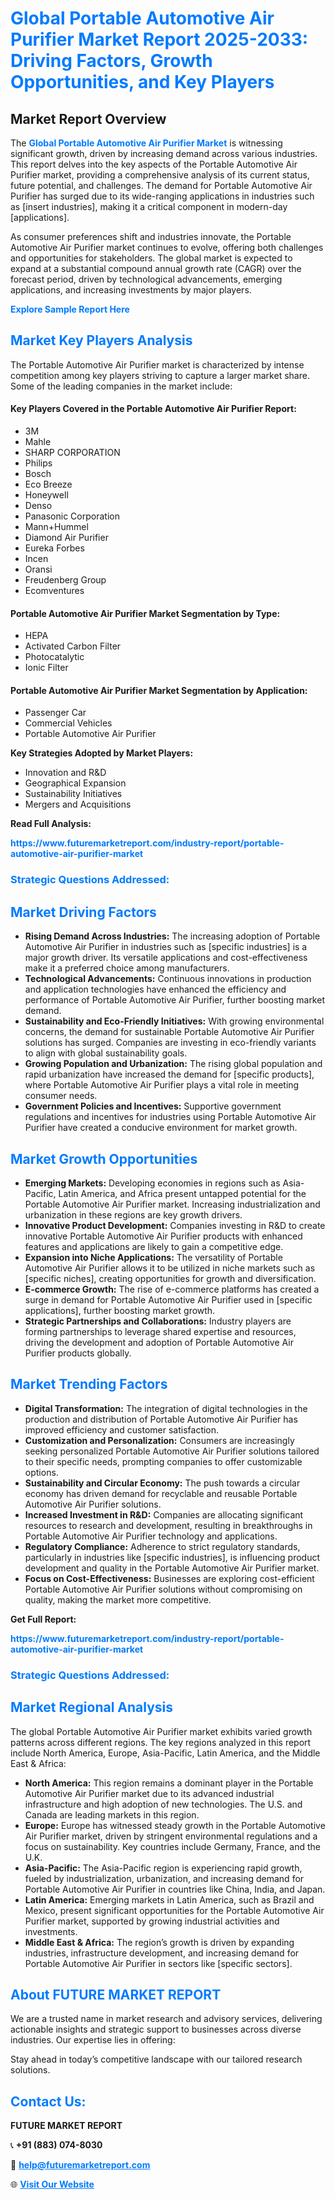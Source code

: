 <h1 style="color: #007BFF;">Global Portable Automotive Air Purifier Market Report 2025-2033: Driving Factors, Growth Opportunities, and Key Players</h1>

<section id="overview">
<h2>Market Report Overview</h2>
<p>The <a href="https://www.futuremarketreport.com/industry-report/portable-automotive-air-purifier-market" style="color: #007BFF; text-decoration: none;"><strong>Global Portable Automotive Air Purifier Market</strong></a> is witnessing significant growth, driven by increasing demand across various industries. This report delves into the key aspects of the Portable Automotive Air Purifier market, providing a comprehensive analysis of its current status, future potential, and challenges. The demand for Portable Automotive Air Purifier has surged due to its wide-ranging applications in industries such as [insert industries], making it a critical component in modern-day [applications].</p>
<p>As consumer preferences shift and industries innovate, the Portable Automotive Air Purifier market continues to evolve, offering both challenges and opportunities for stakeholders. The global market is expected to expand at a substantial compound annual growth rate (CAGR) over the forecast period, driven by technological advancements, emerging applications, and increasing investments by major players.</p>
</section>

<section id="overview">
<p><a href="https://www.futuremarketreport.com/request-sample/reportId=126341" style="color: #007BFF; text-decoration: none;"><strong>Explore Sample Report Here</strong></a></p>
</section>

<section id="key-players">
<h2 style="color: #007BFF;">Market Key Players Analysis</h2>
<p>The Portable Automotive Air Purifier market is characterized by intense competition among key players striving to capture a larger market share. Some of the leading companies in the market include:</p>
<h4>Key Players Covered in the Portable Automotive Air Purifier Report:</h4>
<ul><li>3M</li><li>Mahle</li><li>SHARP CORPORATION</li><li>Philips</li><li>Bosch</li><li>Eco Breeze</li><li>Honeywell</li><li>Denso</li><li>Panasonic Corporation</li><li>Mann+Hummel</li><li>Diamond Air Purifier</li><li>Eureka Forbes</li><li>Incen</li><li>Oransi</li><li>Freudenberg Group</li><li>Ecomventures</li></ul>
<h4>Portable Automotive Air Purifier Market Segmentation by Type:</h4>
<ul><li>HEPA</li><li>Activated Carbon Filter</li><li>Photocatalytic</li><li>Ionic Filter</li></ul>

<h4>Portable Automotive Air Purifier Market Segmentation by Application:</h4>
<ul><li>Passenger Car</li><li>Commercial Vehicles</li><li>Portable Automotive Air Purifier</li></ul>
<p><strong>Key Strategies Adopted by Market Players:</strong></p>
<ul>
<li>Innovation and R&D</li>
<li>Geographical Expansion</li>
<li>Sustainability Initiatives</li>
<li>Mergers and Acquisitions</li>
</ul>
</section>

<section>
<p><strong>Read Full Analysis: </strong></p><a href="https://www.futuremarketreport.com/industry-report/portable-automotive-air-purifier-market" style="color: #007BFF; text-decoration: none;"><strong>https://www.futuremarketreport.com/industry-report/portable-automotive-air-purifier-market</strong></a>
<h3 style="color: #007BFF;">Strategic Questions Addressed:</h3>
</section>

<section id="driving-factors">
<h2 style="color: #007BFF;">Market Driving Factors</h2>
<ul>
<li><strong>Rising Demand Across Industries:</strong> The increasing adoption of Portable Automotive Air Purifier in industries such as [specific industries] is a major growth driver. Its versatile applications and cost-effectiveness make it a preferred choice among manufacturers.</li>
<li><strong>Technological Advancements:</strong> Continuous innovations in production and application technologies have enhanced the efficiency and performance of Portable Automotive Air Purifier, further boosting market demand.</li>
<li><strong>Sustainability and Eco-Friendly Initiatives:</strong> With growing environmental concerns, the demand for sustainable Portable Automotive Air Purifier solutions has surged. Companies are investing in eco-friendly variants to align with global sustainability goals.</li>
<li><strong>Growing Population and Urbanization:</strong> The rising global population and rapid urbanization have increased the demand for [specific products], where Portable Automotive Air Purifier plays a vital role in meeting consumer needs.</li>
<li><strong>Government Policies and Incentives:</strong> Supportive government regulations and incentives for industries using Portable Automotive Air Purifier have created a conducive environment for market growth.</li>
</ul>
</section>

<section id="growth-opportunities">
<h2 style="color: #007BFF;">Market Growth Opportunities</h2>
<ul>
<li><strong>Emerging Markets:</strong> Developing economies in regions such as Asia-Pacific, Latin America, and Africa present untapped potential for the Portable Automotive Air Purifier market. Increasing industrialization and urbanization in these regions are key growth drivers.</li>
<li><strong>Innovative Product Development:</strong> Companies investing in R&D to create innovative Portable Automotive Air Purifier products with enhanced features and applications are likely to gain a competitive edge.</li>
<li><strong>Expansion into Niche Applications:</strong> The versatility of Portable Automotive Air Purifier allows it to be utilized in niche markets such as [specific niches], creating opportunities for growth and diversification.</li>
<li><strong>E-commerce Growth:</strong> The rise of e-commerce platforms has created a surge in demand for Portable Automotive Air Purifier used in [specific applications], further boosting market growth.</li>
<li><strong>Strategic Partnerships and Collaborations:</strong> Industry players are forming partnerships to leverage shared expertise and resources, driving the development and adoption of Portable Automotive Air Purifier products globally.</li>
</ul>
</section>

<section id="trending-factors">
<h2 style="color: #007BFF;">Market Trending Factors</h2>
<ul>
<li><strong>Digital Transformation:</strong> The integration of digital technologies in the production and distribution of Portable Automotive Air Purifier has improved efficiency and customer satisfaction.</li>
<li><strong>Customization and Personalization:</strong> Consumers are increasingly seeking personalized Portable Automotive Air Purifier solutions tailored to their specific needs, prompting companies to offer customizable options.</li>
<li><strong>Sustainability and Circular Economy:</strong> The push towards a circular economy has driven demand for recyclable and reusable Portable Automotive Air Purifier solutions.</li>
<li><strong>Increased Investment in R&D:</strong> Companies are allocating significant resources to research and development, resulting in breakthroughs in Portable Automotive Air Purifier technology and applications.</li>
<li><strong>Regulatory Compliance:</strong> Adherence to strict regulatory standards, particularly in industries like [specific industries], is influencing product development and quality in the Portable Automotive Air Purifier market.</li>
<li><strong>Focus on Cost-Effectiveness:</strong> Businesses are exploring cost-efficient Portable Automotive Air Purifier solutions without compromising on quality, making the market more competitive.</li>
</ul>
</section>

<section>
<p><strong>Get Full Report: </strong></p><a href="https://www.futuremarketreport.com/industry-report/portable-automotive-air-purifier-market" style="color: #007BFF; text-decoration: none;"><strong>https://www.futuremarketreport.com/industry-report/portable-automotive-air-purifier-market</strong></a>
<h3 style="color: #007BFF;">Strategic Questions Addressed:</h3>
</section>


<section id="regional-analysis">
<h2 style="color: #007BFF;">Market Regional Analysis</h2>
<p>The global Portable Automotive Air Purifier market exhibits varied growth patterns across different regions. The key regions analyzed in this report include North America, Europe, Asia-Pacific, Latin America, and the Middle East & Africa:</p>
<ul>
<li><strong>North America:</strong> This region remains a dominant player in the Portable Automotive Air Purifier market due to its advanced industrial infrastructure and high adoption of new technologies. The U.S. and Canada are leading markets in this region.</li>
<li><strong>Europe:</strong> Europe has witnessed steady growth in the Portable Automotive Air Purifier market, driven by stringent environmental regulations and a focus on sustainability. Key countries include Germany, France, and the U.K.</li>
<li><strong>Asia-Pacific:</strong> The Asia-Pacific region is experiencing rapid growth, fueled by industrialization, urbanization, and increasing demand for Portable Automotive Air Purifier in countries like China, India, and Japan.</li>
<li><strong>Latin America:</strong> Emerging markets in Latin America, such as Brazil and Mexico, present significant opportunities for the Portable Automotive Air Purifier market, supported by growing industrial activities and investments.</li>
<li><strong>Middle East & Africa:</strong> The region’s growth is driven by expanding industries, infrastructure development, and increasing demand for Portable Automotive Air Purifier in sectors like [specific sectors].</li>
</ul>
</section>

<footer>
<h2 style="color: #007BFF;">About FUTURE MARKET REPORT</h2>
<p>We are a trusted name in market research and advisory services, delivering actionable insights and strategic support to businesses across diverse industries. Our expertise lies in offering:</p>

<p>Stay ahead in today’s competitive landscape with our tailored research solutions.</p>

<h2 style="color: #007BFF;">Contact Us:</h2>
<p><strong>FUTURE MARKET REPORT</strong></p>
<p>📞 <strong>+91 (883) 074-8030</strong></p>
<p>📧 <strong><a href="mailto:help@futuremarketreport.com" style="color: #007BFF;">help@futuremarketreport.com</a></strong></p>
<p>🌐 <strong><a href="https://www.futuremarketreport.com/" style="color: #007BFF;">Visit Our Website</a></strong></p>
</footer>
